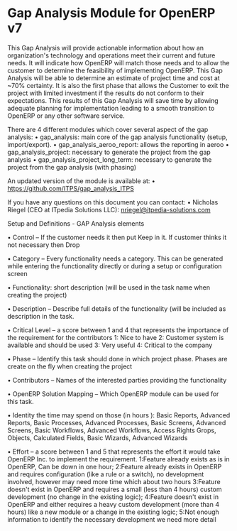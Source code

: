 Gap Analysis Module for OpenERP v7
=================

This Gap Analysis will provide actionable information about how an organization's technology and operations meet their current and future needs. It will indicate how OpenERP will match those needs and to allow the customer to determine the feasibility of implementing OpenERP. This Gap Analysis will be able to determine an estimate of project time and cost at ~70% certainty. It is also the first phase that allows the Customer to exit the project with limited investment if the results do not conform to their expectations. This results of this Gap Analysis will save time by allowing adequate planning for implementation leading to a smooth transition to OpenERP or any other software service.

There are 4 different modules which cover several aspect of the gap analysis:
• gap_analysis: main core of the gap analysis functionality (setup, import/export).
• gap_analysis_aeroo_report: allows the reporting in aeroo
• gap_analysis_project: necessary to generate the project from the gap analysis
• gap_analysis_project_long_term: necessary to generate the project from the gap analysis (with phasing)

An updated version of the module is available at:
• https://github.com/ITPS/gap_analysis_ITPS

If you have any questions on this document you can contact:
• Nicholas Riegel (CEO at ITpedia Solutions LLC): nriegel@itpedia-solutions.com

Setup and Definitions - GAP Analysis elements

• Control – If the customer needs it then put Keep in it. If customer thinks it not necessary then Drop

• Category – Every functionality needs a category. This can be generated while entering the functionality directly or during a setup or configuration screen

• Functionality: short description (will be used in the task name when creating
   the project)

• Description – Describe full details of the functionality (will be included as
     description in the task.

• Critical Level – a score between 1 and 4 that represents the importance of
     the requirement for the contributors
1: Nice to have
2: Customer system is available and should be used
3: Very useful
4: Critical to the company

• Phase – Identify this task should done in which project phase. Phases are
create on the fly when creating the project

• Contributors – Names of the interested parties providing the functionality

• OpenERP Solution Mapping – Which OpenERP module can be used for this task.

• Identity the time may spend on those (in hours ): Basic Reports, Advanced Reports, Basic Processes, Advanced Processes, Basic Screens, Advanced Screens, Basic Workflows, Advanced Workflows, Access Rights Grops, Objects, Calculated Fields, Basic Wizards, Advanced Wizards

• Effort – a score between 1 and 5 that represents the effort it would take OpenERP Inc. to implement the requirement.
1:Feature already exists as is in OpenERP, Can be down in one hour;
2:Feature already exists in OpenERP and requires configuration (like a rule or a switch), no development involved, however may need more time which about two hours
3:Feature doesn't exist in OpenERP and requires a small (less than 4 hours)
custom development (no change in the existing logic);
4:Feature doesn't exist in OpenERP and either requires a heavy custom development (more than 4 hours) like a new module or a change in the existing logic;
5:Not enough information to identify the necessary development we need more detail
